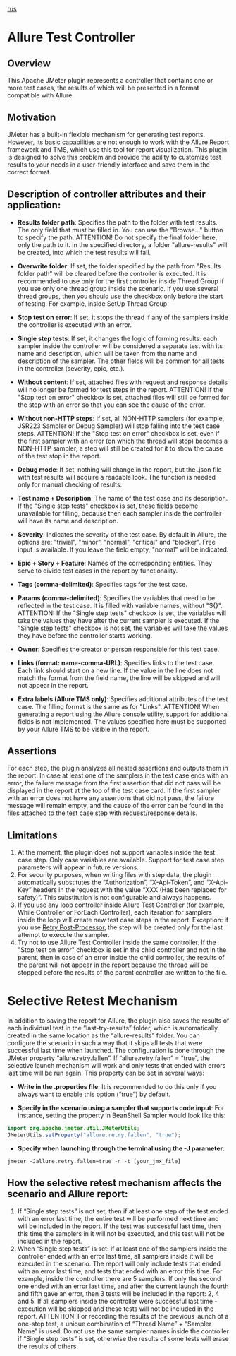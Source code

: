 [rus](./README.md)

# Allure Test Controller


## Overview
This Apache JMeter plugin represents a controller that contains one or more test cases, the results of which will be presented in a format compatible with Allure.


## Motivation
JMeter has a built-in flexible mechanism for generating test reports. However, its basic capabilities are not enough to work with the Allure Report framework and TMS, which use this tool for report visualization. This plugin is designed to solve this problem and provide the ability to customize test results to your needs in a user-friendly interface and save them in the correct format.


## Description of controller attributes and their application:
- **Results folder path**: Specifies the path to the folder with test results. The only field that must be filled in. You can use the "Browse..." button to specify the path. ATTENTION! Do not specify the final folder here, only the path to it. In the specified directory, a folder "allure-results" will be created, into which the test results will fall.
  
- **Overwrite folder**: If set, the folder specified by the path from "Results folder path" will be cleared before the controller is executed. It is recommended to use only for the first controller inside Thread Group if you use only one thread group inside the scenario. If you use several thread groups, then you should use the checkbox only before the start of testing. For example, inside SetUp Thread Group.
  
- **Stop test on error**: If set, it stops the thread if any of the samplers inside the controller is executed with an error.
  
- **Single step tests**: If set, it changes the logic of forming results: each sampler inside the controller will be considered a separate test with its name and description, which will be taken from the name and description of the sampler. The other fields will be common for all tests in the controller (severity, epic, etc.).
  
- **Without content**: If set, attached files with request and response details will no longer be formed for test steps in the report. ATTENTION! If the "Stop test on error" checkbox is set, attached files will still be formed for the step with an error so that you can see the cause of the error.
  
- **Without non-HTTP steps**: If set, all NON-HTTP samplers (for example, JSR223 Sampler or Debug Sampler) will stop falling into the test case steps. ATTENTION! If the "Stop test on error" checkbox is set, even if the first sampler with an error (on which the thread will stop) becomes a NON-HTTP sampler, a step will still be created for it to show the cause of the test stop in the report.
  
- **Debug mode**: If set, nothing will change in the report, but the .json file with test results will acquire a readable look. The function is needed only for manual checking of results.
  
- **Test name + Description**: The name of the test case and its description. If the "Single step tests" checkbox is set, these fields become unavailable for filling, because then each sampler inside the controller will have its name and description.
  
- **Severity**: Indicates the severity of the test case. By default in Allure, the options are: "trivial", "minor", "normal", "critical" and "blocker". Free input is available. If you leave the field empty, "normal" will be indicated.
  
- **Epic + Story + Feature**: Names of the corresponding entities. They serve to divide test cases in the report by functionality.
  
- **Tags (comma-delimited)**: Specifies tags for the test case.
- **Params (comma-delimited)**: Specifies the variables that need to be reflected in the test case. It is filled with variable names, without "${}". ATTENTION! If the "Single step tests" checkbox is set, the variables will take the values they have after the current sampler is executed. If the "Single step tests" checkbox is not set, the variables will take the values they have before the controller starts working.

- **Owner**: Specifies the creator or person responsible for this test case.
  
- **Links (format: name-comma-URL)**: Specifies links to the test case. Each link should start on a new line. If the value in the line does not match the format from the field name, the line will be skipped and will not appear in the report.
  
- **Extra labels (Allure TMS only)**: Specifies additional attributes of the test case. The filling format is the same as for "Links". ATTENTION! When generating a report using the Allure console utility, support for additional fields is not implemented. The values specified here must be supported by your Allure TMS to be visible in the report.

  
## Assertions
For each step, the plugin analyzes all nested assertions and outputs them in the report. In case at least one of the samplers in the test case ends with an error, the failure message from the first assertion that did not pass will be displayed in the report at the top of the test case card. If the first sampler with an error does not have any assertions that did not pass, the failure message will remain empty, and the cause of the error can be found in the files attached to the test case step with request/response details.


## Limitations
1. At the moment, the plugin does not support variables inside the test case step. Only case variables are available. Support for test case step parameters will appear in future versions.
2. For security purposes, when writing files with step data, the plugin automatically substitutes the “Authorization”, “X-Api-Token”, and “X-Api-Key” headers in the request with the value “XXX (Has been replaced for safety)”. This substitution is not configurable and always happens.
3. If you use any loop controller inside Allure Test Controller (for example, While Controller or ForEach Controller), each iteration for samplers inside the loop will create new test case steps in the report. Exception: if you use [Retry Post-Processor](https://github.com/tilln/jmeter-retrier), the step will be created only for the last attempt to execute the sampler.
4. Try not to use Allure Test Controller inside the same controller. If the "Stop test on error" checkbox is set in the child controller and not in the parent, then in case of an error inside the child controller, the results of the parent will not appear in the report because the thread will be stopped before the results of the parent controller are written to the file.



# Selective Retest Mechanism

In addition to saving the report for Allure, the plugin also saves the results of each individual test in the “last-try-results” folder, which is automatically created in the same location as the “allure-results” folder. You can configure the scenario in such a way that it skips all tests that were successful last time when launched. 
The configuration is done through the JMeter property “allure.retry.fallen”. If “allure.retry.fallen” = “true”, the selective launch mechanism will work and only tests that ended with errors last time will be run again. 
This property can be set in several ways:
- **Write in the .properties file**: It is recommended to do this only if you always want to enable this option (“true”) by default.
  
- **Specify in the scenario using a sampler that supports code input**: For instance, setting the property in BeanShell Sampler would look like this:
```Java
import org.apache.jmeter.util.JMeterUtils;
JMeterUtils.setProperty("allure.retry.fallen", "true");
```

- **Specify when launching through the terminal using the -J parameter**:
```
jmeter -Jallure.retry.fallen=true -n -t [your_jmx_file]
```


## How the selective retest mechanism affects the scenario and Allure report:
1. If “Single step tests” is not set, then if at least one step of the test ended with an error last time, the entire test will be performed next time and will be included in the report. If the test was successful last time, then this time the samplers in it will not be executed, and this test will not be included in the report.
2. When “Single step tests” is set: if at least one of the samplers inside the controller ended with an error last time, all samplers inside it will be executed in the scenario. The report will only include tests that ended with an error last time, and tests that ended with an error this time. For example, inside the controller there are 5 samplers. If only the second one ended with an error last time, and after the current launch the fourth and fifth gave an error, then 3 tests will be included in the report: 2, 4 and 5. If all samplers inside the controller were successful last time - execution will be skipped and these tests will not be included in the report. ATTENTION! For recording the results of the previous launch of a one-step test, a unique combination of “Thread Name” + “Sampler Name” is used. Do not use the same sampler names inside the controller if “Single step tests” is set, otherwise the results of some tests will erase the results of others.
